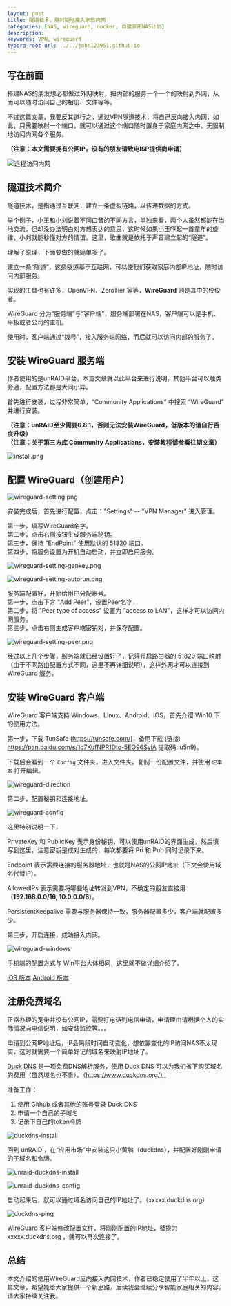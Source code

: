 ```yaml
---
layout: post
title: 隧道技术，随时随地接入家庭内网
categories: [NAS, wireguard, docker, 自建家用NAS计划]
description: 
keywords: VPN, wireguard
typora-root-url: ../../john123951.github.io
---
```


## 写在前面
搭建NAS的朋友想必都做过外网映射，把内部的服务一个一个的映射到外网，从而可以随时访问自己的相册、文件等等。

不过这篇文章，我要反其道行之，通过VPN隧道技术，将自己反向接入内网，如此，只需要映射一个端口，就可以通过这个端口随时置身于家庭内网之中，无限制地访问内网各个服务。

**（注意：本文需要拥有公网IP，没有的朋友请致电ISP提供商申请）**

![远程访问内网](/images/blog/2020-03-25-wireguard/wireguard-demo.png)


## 隧道技术简介
隧道技术，是指通过互联网，建立一条虚拟链路，以传递数据的方式。

举个例子，小王和小刘说着不同口音的不同方言，单独来看，两个人虽然都能在当地交流，但却没办法明白对方想表达的意思，这时候如果小王哼起一首童年的旋律，小刘就能秒懂对方的情谊。这里，歌曲就是依托于声音建立起的“隧道”。

理解了原理，下面要做的就简单多了。

建立一条“隧道”，这条隧道基于互联网，可以使我们获取家庭内部IP地址，随时访问内部服务。

实现的工具也有许多，OpenVPN、ZeroTier 等等，**WireGuard** 则是其中的佼佼者。

WireGuard 分为“服务端”与“客户端”，服务端部署在NAS，客户端可以是手机、平板或者公司的主机。

使用时，客户端通过“拨号”，接入服务端网络，而后就可以访问内部的服务了。


## 安装 WireGuard 服务端
作者使用的是unRAID平台，本篇文章就以此平台来进行说明，其他平台可以触类旁通，配置方法都是大同小异。

首先进行安装，过程非常简单，“Community Applications” 中搜索 “WireGuard” 并进行安装。

**（注意：unRAID至少需要6.8.1，否则无法安装WireGuard，低版本的请自行百度升级）**  
**（注意：关于第三方库 Community Applications，安装教程请参看往期文章）**

![install.png](/images/blog/2020-03-25-wireguard/install.png)


## 配置 WireGuard（创建用户）

![wireguard-setting.png](/images/blog/2020-03-25-wireguard/wireguard-setting.png)

安装完成后，首先进行配置，点击："Settings" -- "VPN Manager" 进入管理。

第一步，填写WireGuard名字。  
第二步，点击右侧按钮生成服务端秘钥。  
第三步，保持 "EndPoint" 使用默认的 51820 端口。  
第四步，将服务设置为开机自动启动，并立即启用服务。

![wireguard-setting-genkey.png](/images/blog/2020-03-25-wireguard/wireguard-setting-genkey.png)

![wireguard-setting-autorun.png](/images/blog/2020-03-25-wireguard/wireguard-setting-autorun.png)

服务端配置好，开始给用户分配账号。  
第一步，点击下方 "Add Peer"，设置Peer名字，  
第二步，将 "Peer type of access" 设置为 "access to LAN"，这样才可以访问内网服务。  
第三步，点击右侧生成客户端密钥对，并保存配置。

![wireguard-setting-peer.png](/images/blog/2020-03-25-wireguard/wireguard-setting-peer.png)

经过以上几个步骤，服务端就已经设置好了，记得开启路由器的 51820 端口映射（由于不同路由配置方式不同，这里不再详细说明），这样外网才可以连接到 WireGuard 服务。


## 安装 WireGuard 客户端
WireGuard 客户端支持 Windows、Linux、Android、iOS，首先介绍 Win10 下的使用方法。

第一步，下载 TunSafe (https://tunsafe.com/)，备用下载 (链接: https://pan.baidu.com/s/1o7KufNPR1Dto-5EO96SyiA 提取码: u5n9)。

下载后会看到一个 `Config` 文件夹，进入文件夹，复制一份配置文件，并使用 `记事本` 打开编辑。

![wireguard-direction](/images/blog/2020-03-25-wireguard/wireguard-direction.png)

第二步，配置秘钥和连接地址。

![wireguard-config](/images/blog/2020-03-25-wireguard/wireguard-config.png)

这里特别说明一下，

PrivateKey 和 PublicKey 表示身份秘钥，可以使用unRAID的界面生成，然后填写到这里，注意密钥是成对生成的，每次都要将 Pri 和 Pub 同时记录下来。

Endpoint 表示需要连接的服务器地址，也就是NAS的公网IP地址（下文会使用域名代替IP）。

AllowedIPs 表示需要将哪些地址转发到VPN，不确定的朋友直接用（**192.168.0.0/16, 10.0.0.0/8**）。

PersistentKeepalive 需要与服务器保持一致，服务器配置多少，客户端就配置多少。

第三步，开启连接，成功接入内网。

![wireguard-windows](/images/blog/2020-03-25-wireguard/wireguard-windows.png)

手机端的配置方式与 Win平台大体相同，这里就不做详细介绍了。

[iOS 版本](https://apps.apple.com/us/app/wireguard/id1441195209)
[Android 版本](https://play.google.com/store/apps/details?id=com.wireguard.android)


## 注册免费域名
正常办理的宽带并没有公网IP，需要打电话到电信申请，申请理由请根据个人的实际情况向电信说明，如安装监控等。。。

申请到公网IP地址后，IP会隔段时间自动变化，想依靠变化的IP访问NAS不太现实，这时就需要一个简单好记的域名来映射IP地址了。

[Duck DNS](https://www.duckdns.org/) 是一项免费DNS解析服务，使用 Duck DNS 可以为我们省下购买域名的费用（虽然域名也不贵）。（https://www.duckdns.org/）

准备工作：
1. 使用 Github 或者其他的账号登录 Duck DNS
2. 申请一个自己的子域名
3. 记录下自己的token令牌

![duckdns-install](/images/blog/2020-03-25-wireguard/duckdns-install.png)

回到 unRAID ，在“应用市场”中安装这只小黄鸭（duckdns），并配置好刚刚申请的子域名和令牌。

![unraid-duckdns-install](/images/blog/2020-03-25-wireguard/unraid-duckdns-install.png)

![unraid-duckdns-config](/images/blog/2020-03-25-wireguard/unraid-duckdns-config.png)

启动起来后，就可以通过域名访问自己的IP地址了。（xxxxx.duckdns.org）

![duckdns-ping](/images/blog/2020-03-25-wireguard/duckdns-ping.png)

WireGuard 客户端修改配置文件，将刚刚配置的IP地址，替换为 xxxxx.duckdns.org ，就可以再次连接了。


## 总结
本文介绍的使用WireGuard反向接入内网技术，作者已稳定使用了半年以上，这篇文章，希望能给大家提供一个新思路，后续我会继续分享智能家庭相关的内容，请大家持续关注我。

